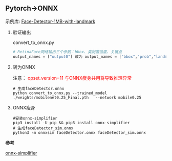 ## Pytorch->ONNX

示例库: [Face-Detector-1MB-with-landmark](https://github.com/biubug6/Face-Detector-1MB-with-landmark)

1. 验证输出

   convert_to_onnx.py  

   ```python
   # RetinaFace网络输出三个参数：bbox、类别置信度、关键点
   output_names = ["output0"] 改为 output_names = ["bbox","prob","landmark"]
   ```

2. 转为ONNX

   注意： <font color=red>opset_version=11 与ONNX瘦身共用将导致推理异常</font>

   ```shell
   # 生成faceDetector.onnx 
   python convert_to_onnx.py --trained_model ./weights/mobilenet0.25_Final.pth   --network mobile0.25
   ```

3. ONNX瘦身

   ```shell
   #安装onnx-simplifier
   pip3 install -U pip && pip3 install onnx-simplifier
   # 生成faceDetector_sim.onnx
   python3 -m onnxsim faceDetector.onnx faceDetector_sim.onnx
   ```

**参考**

[onnx-simplifier](https://github.com/daquexian/onnx-simplifier)

